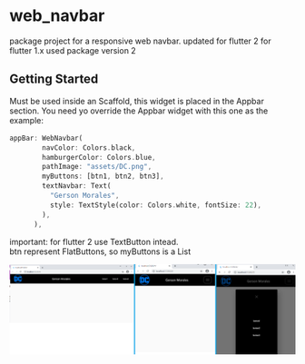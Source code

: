 # web_navbar

package project for a responsive web navbar. updated for flutter 2
for flutter 1.x used package version 2

## Getting Started

Must be used inside an Scaffold, this widget is placed in the Appbar section.
You need yo override the Appbar widget with this one as the 
example:

```dart
appBar: WebNavbar(
        navColor: Colors.black,
        hamburgerColor: Colors.blue,
        pathImage: "assets/DC.png",
        myButtons: [btn1, btn2, btn3],
        textNavbar: Text(
          "Gerson Morales",
          style: TextStyle(color: Colors.white, fontSize: 22),
        ),
      ),
```
important: for flutter 2 use TextButton intead.     
btn represent FlatButtons, so myButtons is a List<FlatButton>
  
![alt text](https://github.com/eliezer2020/WebNavbar_Flutter/blob/main/webnavmar.png "Logo ")
 
